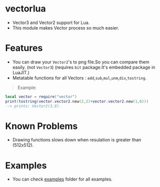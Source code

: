 # vectorlua
- Vector3 and Vector2 support for Lua.
- This module makes Vector process so much easier.

# Features
- You can draw your `Vector2`'s to png file.So you can compare them easily. (not `Vector3`) (requires `bit` package.It's embedded package in LuaJIT.)
- Metatable functions for all Vectors : `add`,`sub`,`mul`,`unm`,`div`,`tostring`.
> Example:
```lua
local vector = require("vector")
print(tostring(vector.vector2.new(2,2)+vector.vector2.new(1,6)))
--> prints: Vector2(3,8).
```

# Known Problems
- Drawing functions slows down when resulation is greater than (512x512).

# Examples
- You can check [examples](https://github.com/zeykatecool/vectorlua/blob/main/examples) folder for all examples.
